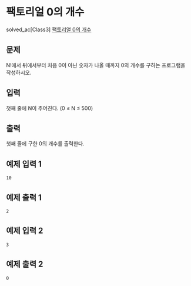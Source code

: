 # 팩토리얼 0의 개수

solved_ac[Class3] [팩토리얼 0의 개수](https://www.acmicpc.net/problem/1676)

## 문제

N!에서 뒤에서부터 처음 0이 아닌 숫자가 나올 때까지 0의 개수를 구하는 프로그램을 작성하시오.


## 입력

첫째 줄에 N이 주어진다. (0 ≤ N ≤ 500)



## 출력

첫째 줄에 구한 0의 개수를 출력한다.



## 예제 입력 1 

```
10
```

## 예제 출력 1 

```
2
```

## 예제 입력 2 

```
3
```

## 예제 출력 2

```
0
```
